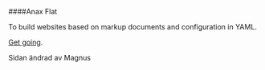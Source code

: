 ####Anax Flat

To build websites based on markup documents and configuration in YAML.

[Get going](http://dbwebb.se/kunskap/bygg-me-sida-med-anax-flat).

Sidan ändrad av Magnus
